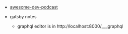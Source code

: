 - [awesome-dev-podcast](https://github.com/sw-yx/awesome-dev-podcasts)

- gatsby notes
  - graphql editor is in http://localhost:8000/___graphql
  